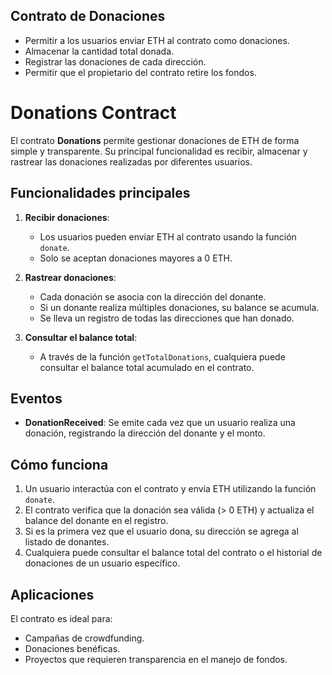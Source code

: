 ## Contrato de Donaciones
* Permitir a los usuarios enviar ETH al contrato como donaciones.
* Almacenar la cantidad total donada.
* Registrar las donaciones de cada dirección.
* Permitir que el propietario del contrato retire los fondos.
  
# Donations Contract

El contrato **Donations** permite gestionar donaciones de ETH de forma simple y transparente. Su principal funcionalidad es recibir, almacenar y rastrear las donaciones realizadas por diferentes usuarios. 

## Funcionalidades principales

1. **Recibir donaciones**:
   - Los usuarios pueden enviar ETH al contrato usando la función `donate`.
   - Solo se aceptan donaciones mayores a 0 ETH.

2. **Rastrear donaciones**:
   - Cada donación se asocia con la dirección del donante.
   - Si un donante realiza múltiples donaciones, su balance se acumula.
   - Se lleva un registro de todas las direcciones que han donado.

3. **Consultar el balance total**:
   - A través de la función `getTotalDonations`, cualquiera puede consultar el balance total acumulado en el contrato.

## Eventos

- **DonationReceived**: Se emite cada vez que un usuario realiza una donación, registrando la dirección del donante y el monto.

## Cómo funciona

1. Un usuario interactúa con el contrato y envía ETH utilizando la función `donate`.
2. El contrato verifica que la donación sea válida (> 0 ETH) y actualiza el balance del donante en el registro.
3. Si es la primera vez que el usuario dona, su dirección se agrega al listado de donantes.
4. Cualquiera puede consultar el balance total del contrato o el historial de donaciones de un usuario específico.

## Aplicaciones

El contrato es ideal para:
- Campañas de crowdfunding.
- Donaciones benéficas.
- Proyectos que requieren transparencia en el manejo de fondos.
